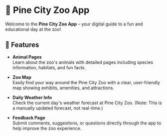 # 🐾 Pine City Zoo App

Welcome to the **Pine City Zoo App** – your digital guide to a fun and educational day at the zoo!

## 📱 Features

- **Animal Pages**  
  Learn about the zoo's animals with detailed pages including species information, habitats, and fun facts.

- **Zoo Map**  
  Easily find your way around the Pine City Zoo with a clear, user-friendly map showing exhibits, amenities, and attractions.

- **Daily Weather Info**  
  Check the current day's weather forecast at Pine City Zoo. (Note: This is a manually updated forecast, not real-time.)

- **Feedback Page**  
  Submit comments, suggestions, or questions directly through the app to help improve the zoo experience.

